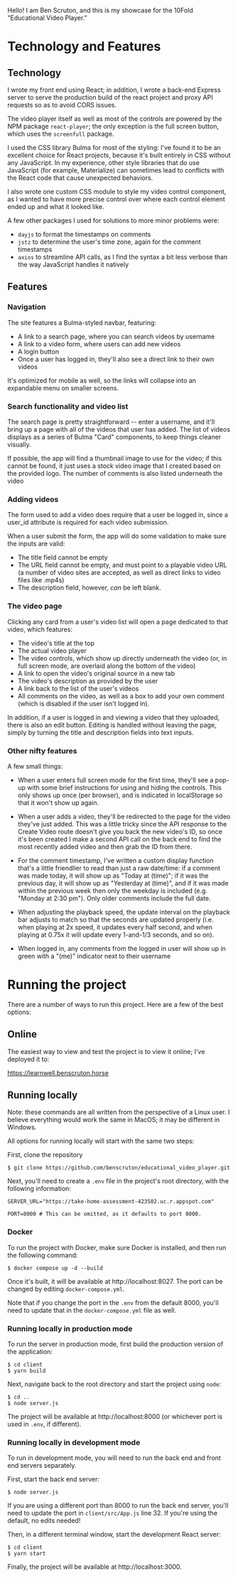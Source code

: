 Hello! I am Ben Scruton, and this is my showcase for the 10Fold "Educational Video Player."

# Technology and Features

## Technology

I wrote my front end using React; in addition, I wrote a back-end Express server to serve the production build of the react project and proxy API requests so as to avoid CORS issues.

The video player itself as well as most of the controls are powered by the NPM package `react-player`; the only exception is the full screen button, which uses the `screenfull` package.

I used the CSS library Bulma for most of the styling: I've found it to be an excellent choice for React projects, because it's built entirely in CSS without any JavaScript. In my experience, other style libraries that do use JavaScript (for example, Materialize) can sometimes lead to conflicts with the React code that cause unexpected behaviors.

I also wrote one custom CSS module to style my video control component, as I wanted to have more precise control over where each control element ended up and what it looked like.

A few other packages I used for solutions to more minor problems were:

- `dayjs` to format the timestamps on comments
- `jstz` to determine the user's time zone, again for the comment timestamps
- `axios` to streamline API calls, as I find the syntax a bit less verbose than the way JavaScript handles it natively

## Features

### Navigation

The site features a Bulma-styled navbar, featuring:

- A link to a search page, where you can search videos by username
- A link to a video form, where users can add new videos
- A login button
- Once a user has logged in, they'll also see a direct link to their own videos

It's optimized for mobile as well, so the links will collapse into an expandable menu on smaller screens.

### Search functionality and video list

The search page is pretty straightforward -- enter a username, and it'll bring up a page with all of the videos that user has added.  The list of videos displays as a series of Bulma "Card" components, to keep things cleaner visually.

If possible, the app will find a thumbnail image to use for the video; if this cannot be found, it just uses a stock video image that I created based on the provided logo.  The number of comments is also listed underneath the video

### Adding videos

The form used to add a video does require that a user be logged in, since a user_id attribute is required for each video submission.

When a user submit the form, the app will do some validation to make sure the inputs are valid:
 
- The title field cannot be empty
- The URL field cannot be empty, and must point to a playable video URL (a number of video sites are accepted, as well as direct links to video files like .mp4s)
- The description field, however, *can* be left blank.

### The video page

Clicking any card from a user's video list will open a page dedicated to that video, which features:

- The video's title at the top
- The actual video player
- The video controls, which show up directly underneath the video (or, in full screen mode, are overlaid along the bottom of the video)
- A link to open the video's original source in a new tab
- The video's description as provided by the user
- A link back to the list of the user's videos
- All comments on the video, as well as a box to add your own comment (which is disabled if the user isn't logged in).

In addition, if a user is logged in and viewing a video that they uploaded, there is also an edit button.  Editing is handled without leaving the page, simply by turning the title and description fields into text inputs.

### Other nifty features

A few small things:

- When a user enters full screen mode for the first time, they'll see a pop-up with some brief instructions for using and hiding the controls.  This only shows up once (per browser), and is indicated in localStorage so that it won't show up again.

- When a user adds a video, they'll be redirected to the page for the video they've just added.  This was a little tricky since the API response to the Create Video route doesn't give you back the new video's ID, so once it's been created I make a second API call on the back end to find the most recently added video and then grab the ID from there.

- For the comment timestamp, I've written a custom display function that's a little friendlier to read than just a raw date/time: if a comment was made today, it will show up as "Today at (time)"; if it was the previous day, it will show up as "Yesterday at (time)", and if it was made within the previous week then only the weekday is included (e.g. "Monday at 2:30 pm").  Only older comments include the full date.

- When adjusting the playback speed, the update interval on the playback bar adjusts to match so that the seconds are updated properly (i.e. when playing at 2x speed, it updates every half second, and when playing at 0.75x it will update every 1-and-1/3 seconds, and so on).

- When logged in, any comments from the logged in user will show up in green with a "(me)" indicator next to their username

# Running the project

There are a number of ways to run this project.  Here are a few of the best options:

## Online

The easiest way to view and test the project is to view it online; I've deployed it to:

https://learnwell.benscruton.horse

## Running locally

Note: these commands are all written from the perspective of a Linux user.  I believe everything would work the same in MacOS; it may be different in Windows.

All options for running locally will start with the same two steps:

First, clone the repository

```
$ git clone https://github.com/benscruton/educational_video_player.git
```

Next, you'll need to create a `.env` file in the project's root directory, with the following information:

```
SERVER_URL="https://take-home-assessment-423502.uc.r.appspot.com"

PORT=8000 # This can be omitted, as it defaults to port 8000.
```

### Docker

To run the project with Docker, make sure Docker is installed, and then run the following command:

```
$ docker compose up -d --build
```

Once it's built, it will be available at http://localhost:8027.  The port can be changed by editing `docker-compose.yml`.

Note that if you change the port in the `.env` from the default 8000, you'll need to update that in the `docker-compose.yml` file as well.

### Running locally in production mode

To run the server in production mode, first build the production version of the application:

```
$ cd client
$ yarn build
```

Next, navigate back to the root directory and start the project using `node`:

```
$ cd ..
$ node server.js
```

The project will be available at http://localhost:8000 (or whichever port is used in `.env`, if different).

### Running locally in development mode

To run in development mode, you will need to run the back end and front end servers separately.

First, start the back end server:

```
$ node server.js
```

If you are using a different port than 8000 to run the back end server, you'll need to update the port in `client/src/App.js` line 32.  If you're using the default, no edits needed!

Then, in a different terminal window, start the development React server:

```
$ cd client
$ yarn start
```

Finally, the project will be available at http://localhost:3000.


